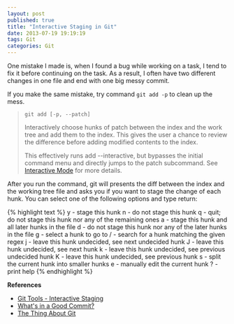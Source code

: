 ```yaml
---
layout: post
published: true
title: "Interactive Staging in Git"
date: 2013-07-19 19:19:19
tags: Git
categories: Git
---
```


One mistake I made is, when I found a bug while working on a task, I tend to fix it before continuing on the task. As a result, I often have two different changes in one file and end with one big messy commit.

If you make the same mistake, try command `git add -p` to clean up the mess.

> `git add [-p, --patch]`
>
> Interactively choose hunks of patch between the index and the work tree and add them to the index. This gives the user a chance to review the difference before adding modified contents to the index.
>
> This effectively runs add --interactive, but bypasses the initial command menu and directly jumps to the patch subcommand. See [Interactive Mode](https://www.kernel.org/pub/software/scm/git/docs/git-add.html#_interactive_mode) for more details.

After you run the command, git will presents the diff between the index and the working tree file and asks you if you want to stage the change of each hunk. You can select one of the following options and type return:

{% highlight text %}
 y - stage this hunk
 n - do not stage this hunk
 q - quit; do not stage this hunk nor any of the remaining ones
 a - stage this hunk and all later hunks in the file
 d - do not stage this hunk nor any of the later hunks in the file
 g - select a hunk to go to
 / - search for a hunk matching the given regex
 j - leave this hunk undecided, see next undecided hunk
 J - leave this hunk undecided, see next hunk
 k - leave this hunk undecided, see previous undecided hunk
 K - leave this hunk undecided, see previous hunk
 s - split the current hunk into smaller hunks
 e - manually edit the current hunk
 ? - print help
{% endhighlight %}

**References**

- [Git Tools - Interactive Staging](http://git-scm.com/book/en/Git-Tools-Interactive-Staging)
- [What's in a Good Commit?](http://dev.solita.fi/2013/07/04/whats-in-a-good-commit.html)
- [The Thing About Git](http://tomayko.com/writings/the-thing-about-git)

